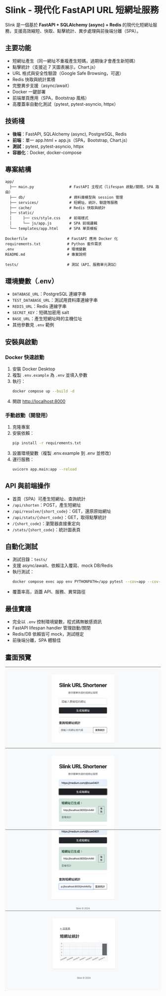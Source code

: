 # Slink - 現代化 FastAPI URL 短網址服務

Slink 是一個基於 **FastAPI + SQLAlchemy (async) + Redis** 的現代化短網址服務，支援高效縮短、快取、點擊統計、異步處理與前後端分離（SPA）。

## 主要功能
- 短網址產生（同一網址不重複產生短碼，過期後才會產生新短碼）
- 點擊統計（支援近 7 天圖表展示，Chart.js）
- URL 格式與安全性驗證（Google Safe Browsing，可選）
- Redis 快取與統計累積
- 完整異步支援（async/await）
- Docker 一鍵部署
- 前端單頁應用（SPA，Bootstrap 風格）
- 高覆蓋率自動化測試（pytest, pytest-asyncio, httpx）

## 技術棧
- **後端**：FastAPI, SQLAlchemy (async), PostgreSQL, Redis
- **前端**：單一 app.html + app.js（SPA，Bootstrap, Chart.js）
- **測試**：pytest, pytest-asyncio, httpx
- **容器化**：Docker, docker-compose

## 專案結構
```
app/
  ├── main.py                # FastAPI 主程式（lifespan 啟動/關閉，SPA 路由）
  ├── db/                    # 資料庫模型與 session 管理
  ├── services/              # 短網址、統計、驗證等服務
  ├── cache/                 # Redis 快取與統計
  ├── static/
  │     ├── css/style.css    # 前端樣式
  │     └── js/app.js        # SPA 前端邏輯
  └── templates/app.html     # SPA 單頁模板

Dockerfile                  # FastAPI 應用 Docker 化
requirements.txt            # Python 套件需求
.env                        # 環境變數
README.md                   # 專案說明

tests/                      # 測試（API、服務單元測試）
```

## 環境變數（.env）
- `DATABASE_URL`：PostgreSQL 連線字串
- `TEST_DATABASE_URL`：測試用資料庫連線字串
- `REDIS_URL`：Redis 連線字串
- `SECRET_KEY`：短碼加密用 salt
- `BASE_URL`：產生短網址時的主機位址
- 其他參數見 `.env` 範例

## 安裝與啟動

### Docker 快速啟動
1. 安裝 Docker Desktop
2. 複製 `.env.example` 為 `.env` 並填入參數
3. 執行：
   ```bash
   docker compose up --build -d
   ```
4. 開啟 [http://localhost:8000](http://localhost:8000)

### 手動啟動（開發用）
1. 克隆專案
2. 安裝依賴：
   ```bash
   pip install -r requirements.txt
   ```
3. 設置環境變數（複製 .env.example 到 .env 並修改）
4. 運行服務：
   ```bash
   uvicorn app.main:app --reload
   ```

## API 與前端操作
- 首頁（SPA）可產生短網址、查詢統計
- `/api/shorten`：POST，產生短網址
- `/api/resolve/{short_code}`：GET，還原原始網址
- `/api/stats/{short_code}`：GET，取得點擊統計
- `/{short_code}`：瀏覽器直接重定向
- `/stats/{short_code}`：統計圖表頁

## 自動化測試
- 測試目錄：`tests/`
- 支援 async/await、依賴注入覆寫、mock DB/Redis
- 執行測試：
  ```bash
  docker compose exec app env PYTHONPATH=/app pytest --cov=app --cov-report=term-missing
  ```
- 覆蓋率高，涵蓋 API、服務、異常路徑

## 最佳實踐
- 完全以 `.env` 控制環境變數，程式碼無敏感資訊
- FastAPI lifespan handler 管理啟動/關閉
- Redis/DB 依賴皆可 mock，測試穩定
- 前後端分離，SPA 體驗佳

## 畫面預覽
![](images/index.png)
![](images/get_short.png)
![](images/query_status.png)
![](images/show_status.png)

